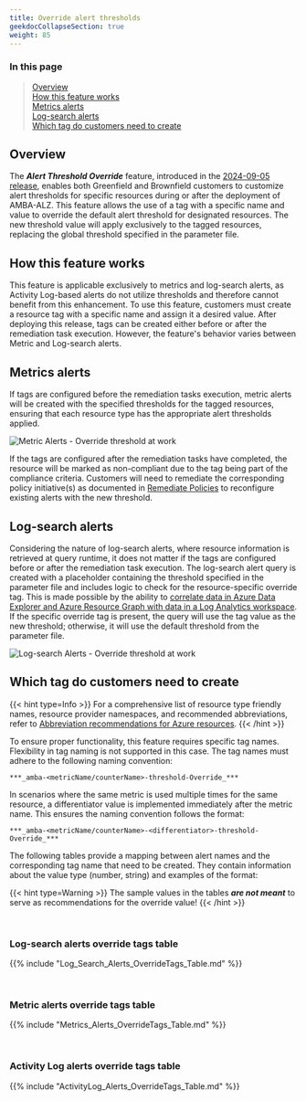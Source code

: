 ```yaml
---
title: Override alert thresholds
geekdocCollapseSection: true
weight: 85
---
```


### In this page

> [Overview](../Threshold-Override#overview) </br>
> [How this feature works](../Threshold-Override#how-this-feature-works) </br>
> [Metrics alerts](../Threshold-Override#metrics-alerts) </br>
> [Log-search alerts](../Threshold-Override#log-search-alerts) </br>
> [Which tag do customers need to create](../Threshold-Override#which-tag-do-customers-need-to-create) </br>

## Overview

The ***Alert Threshold Override*** feature, introduced in the [2024-09-05 release](../../Overview/Whats-New#2024-09-05), enables both Greenfield and Brownfield customers to customize alert thresholds for specific resources during or after the deployment of AMBA-ALZ. This feature allows the use of a tag with a specific name and value to override the default alert threshold for designated resources. The new threshold value will apply exclusively to the tagged resources, replacing the global threshold specified in the parameter file.

## How this feature works

This feature is applicable exclusively to metrics and log-search alerts, as Activity Log-based alerts do not utilize thresholds and therefore cannot benefit from this enhancement. To use this feature, customers must create a resource tag with a specific name and assign it a desired value. After deploying this release, tags can be created either before or after the remediation task execution. However, the feature's behavior varies between Metric and Log-search alerts.

## Metrics alerts

If tags are configured before the remediation tasks execution, metric alerts will be created with the specified thresholds for the tagged resources, ensuring that each resource type has the appropriate alert thresholds applied.

![Metric Alerts - Override threshold at work](../../media/MetricAlerts-OverrideThresholdAtWork.png)

If the tags are configured after the remediation tasks have completed, the resource will be marked as non-compliant due to the tag being part of the compliance criteria. Customers will need to remediate the corresponding policy initiative(s) as documented in [Remediate Policies](../../deploy/Remediate-Policies) to reconfigure existing alerts with the new threshold.

## Log-search alerts

Considering the nature of log-search alerts, where resource information is retrieved at query runtime, it does not matter if the tags are configured before or after the remediation task execution. The log-search alert query is created with a placeholder containing the threshold specified in the parameter file and includes logic to check for the resource-specific override tag. This is made possible by the ability to [correlate data in Azure Data Explorer and Azure Resource Graph with data in a Log Analytics workspace](https://learn.microsoft.com/en-us/azure/azure-monitor/logs/azure-monitor-data-explorer-proxy). If the specific override tag is present, the query will use the tag value as the new threshold; otherwise, it will use the default threshold from the parameter file.

![Log-search Alerts - Override threshold at work](../../media/LogsearchAlerts-OverrideThresholdAtWork.png)

## Which tag do customers need to create

{{< hint type=Info >}}
For a comprehensive list of resource type friendly names, resource provider namespaces, and recommended abbreviations, refer to [Abbreviation recommendations for Azure resources](https://learn.microsoft.com/en-us/azure/cloud-adoption-framework/ready/azure-best-practices/resource-abbreviations).
{{< /hint >}}

To ensure proper functionality, this feature requires specific tag names. Flexibility in tag naming is not supported in this case. The tag names must adhere to the following naming convention:

```***_amba-<metricName/counterName>-threshold-Override_***```

In scenarios where the same metric is used multiple times for the same resource, a differentiator value is implemented immediately after the metric name. This ensures the naming convention follows the format:

```***_amba-<metricName/counterName>-<differentiator>-threshold-Override_***```

The following tables provide a mapping between alert names and the corresponding tag name that need to be created. They contain information about the value type (number, string) and examples of the format:

{{< hint type=Warning >}}
The sample values in the tables ***are not meant*** to serve as recommendations for the override value!
{{< /hint >}}

</br>

### Log-search alerts override tags table

{{% include "Log_Search_Alerts_OverrideTags_Table.md" %}}

</br>

### Metric alerts override tags table

{{% include "Metrics_Alerts_OverrideTags_Table.md" %}}

</br>

### Activity Log alerts override tags table

{{% include "ActivityLog_Alerts_OverrideTags_Table.md" %}}
